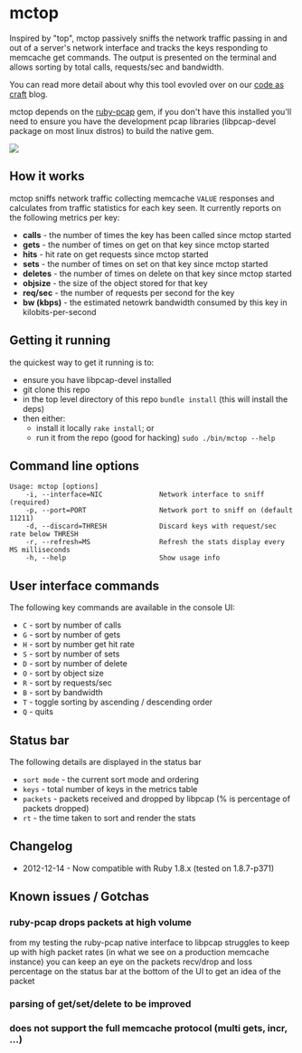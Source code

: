 # mctop

Inspired by "top", mctop passively sniffs the network traffic passing in and out of a
server's network interface and tracks the keys responding to memcache get commands. The output
is presented on the terminal and allows sorting by total calls, requests/sec and
bandwidth.

You can read more detail about why this tool evovled over on our
[code as craft](http://codeascraft.etsy.com/2012/12/13/mctop-a-tool-for-analyzing-memcache-get-traffic) blog.

mctop depends on the [ruby-pcap](https://rubygems.org/gems/ruby-pcap) gem, if you don't have
this installed you'll need to ensure you have the development pcap libraries (libpcap-devel
package on most linux distros) to build the native gem.

![](http://etsycodeascraft.files.wordpress.com/2012/12/mctop.jpg)

## How it works

mctop sniffs network traffic collecting memcache `VALUE` responses and calculates from
traffic statistics for each key seen.  It currently reports on the following metrics per key:

* **calls** - the number of times the key has been called since mctop started
* **gets** - the number of times on get on that key since mctop started
* **hits** - hit rate on get requests since mctop started
* **sets** - the number of times on set on that key since mctop started
* **deletes** - the number of times on delete on that key since mctop started
* **objsize** - the size of the object stored for that key
* **req/sec** - the number of requests per second for the key
* **bw (kbps)** - the estimated netowrk bandwidth consumed by this key in kilobits-per-second

## Getting it running

the quickest way to get it running is to:

* ensure you have libpcap-devel installed
* git clone this repo
* in the top level directory of this repo `bundle install` (this will install the deps)
* then either:
    * install it locally `rake install`; or
    * run it from the repo (good for hacking) `sudo ./bin/mctop --help`

## Command line options

    Usage: mctop [options]
        -i, --interface=NIC              Network interface to sniff (required)
        -p, --port=PORT                  Network port to sniff on (default 11211)
        -d, --discard=THRESH             Discard keys with request/sec rate below THRESH
        -r, --refresh=MS                 Refresh the stats display every MS milliseconds
        -h, --help                       Show usage info

## User interface commands

The following key commands are available in the console UI:

* `C` - sort by number of calls
* `G` - sort by number of gets 
* `H` - sort by number get hit rate 
* `S` - sort by number of sets
* `D` - sort by number of delete 
* `O` - sort by object size
* `R` - sort by requests/sec
* `B` - sort by bandwidth
* `T` - toggle sorting by ascending / descending order
* `Q` - quits

## Status bar

The following details are displayed in the status bar

* `sort mode` - the current sort mode and ordering
* `keys` - total number of keys in the metrics table
* `packets` - packets received and dropped by libpcap (% is percentage of packets dropped)
* `rt` - the time taken to sort and render the stats

## Changelog

* 2012-12-14 - Now compatible with Ruby 1.8.x (tested on 1.8.7-p371)

## Known issues / Gotchas

### ruby-pcap drops packets at high volume
from my testing the ruby-pcap native interface to libpcap struggles to keep up with high packet rates (in what we see on a production memcache instance) you can keep an eye on the packets recv/drop and loss percentage on the status bar at the bottom of the UI to get an idea of the packet

### parsing of get/set/delete to be improved 

### does not support the full memcache protocol (multi gets, incr, ...) 

